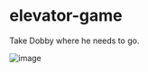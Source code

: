 # elevator-game
Take Dobby where he needs to go.

![image](https://github.com/AgnetaSmergelyte/elevator-game/assets/131288227/8becd2c9-c5bf-4fff-a14c-6a4a3791cbba)


